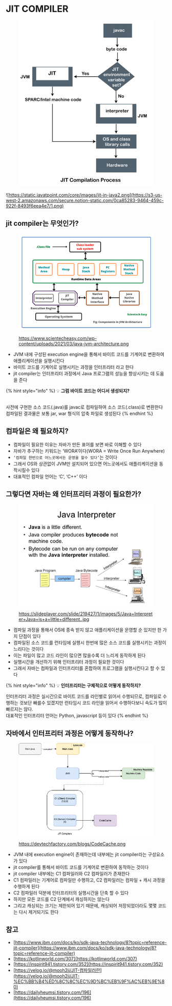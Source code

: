 # JIT COMPILER

<figure><img src="../../.gitbook/assets/1 (1) (1) (1).png" alt=""><figcaption></figcaption></figure>

![https://static.javatpoint.com/core/images/jit-in-java2.png](https://s3-us-west-2.amazonaws.com/secure.notion-static.com/0ca85283-9464-459c-922f-8493f6eea4e7/1.png)





## jit compiler는 무엇인가?

<figure><img src="../../.gitbook/assets/2 (1) (1) (1).png" alt=""><figcaption><p><a href="https://www.scientecheasy.com/wp-content/uploads/2021/03/java-jvm-architecture.png">https://www.scientecheasy.com/wp-content/uploads/2021/03/java-jvm-architecture.png</a></p></figcaption></figure>



* JVM 내에 구성된 execution engine을 통해서 바이트 코드를 기계어로 변환하여 애플리케이션을 실행시킨다
* 바이트 코드를 기계어로 실행시키는 과정을 인터프리터 라고 한다
* jit compiler는 인터프리터 과정에서 Java 프로그램의 성능을 향상시키는 데 도움을 준다



{% hint style="info" %}
💡 **그럼 바이트 코드는 어디서 생성되지?**

\
사전에 구현한 소스 코드(.java)를 javac로 컴파일하여 소스 코드(.class)로 변환한다 컴파일된 결과물은 보통 jar, war 형식의 압축 파일로 생성된다
{% endhint %}





## 컴파일은 왜 필요하지?



* 컴파일이 필요한 이유는 자바가 만든 표어를 보면 바로 이해할 수 있다
* 자바가 추구하는 키워드는 ‘WORA’이다(WORA = Write Once Run Anywhere)
* `‘컴파일 한번으로 어느곳에서든 운영을 할수 있다’`는 것이다
* 그래서 OS와 상관없이 JVM만 설치되어 있으면 어느곳에서도 애플리케이션을 동작시킬수 있다
* 대표적인 컴파일 언어는 ‘C’, ‘C++’ 이다





## 그렇다면 자바는 왜 인터프리터 과정이 필요한가?



<figure><img src="../../.gitbook/assets/3.jpg" alt=""><figcaption><p><a href="https://slideplayer.com/slide/219427/1/images/5/Java+Interpreter+Java+is+a+little+different..jpg">https://slideplayer.com/slide/219427/1/images/5/Java+Interpreter+Java+is+a+little+different..jpg</a></p></figcaption></figure>



* 컴파일 과정을 통해서 OS에 종속 받지 않고 애플리케이션을 운영할 순 있지만 한 가지 단점이 있다
* 컴파일된 소스 코드를 런타임에 실행시 한번에 많은 소스 코드를 실행시키는 과정이 느리다는 것이다
* 이는 파일이 많고 코드 라인이 많으면 많을수록 더 느리게 동작하게 된다
* 실행시간을 개선하기 위해 인터프리터 과정이 필요한 것이다
* 그래서 자바는 컴파일과 인터프리터를 혼합하여 프로그램을 실행시킨다고 할 수 있다



{% hint style="info" %}
💡 **인터프리터는 구체적으로 어떻게 동작하지?**

인터프리터 과정은 실시간으로 바이트 코드를 라인별로 읽어서 수행되므로, 컴파일로 수행하는 것보단 빠를수 있겠지만 런타임시 코드 라인을 읽어서 수행하다보니 속도가 많이 빠르지는 않다. \
대표적인 인터프리터 언어는 Python, javascript 등이 있다
{% endhint %}





## 자바에서 인터프리터 과정은 어떻게 동작하나?



<figure><img src="../../.gitbook/assets/4 (1) (1).png" alt=""><figcaption><p><a href="https://devtechfactory.com/blogs/CodeCache.png">https://devtechfactory.com/blogs/CodeCache.png</a></p></figcaption></figure>



* JVM 내에 execution engine이 존재하는데 내부에는 jit compiler라는 구성요소가 있다
* jit compiler를 통해서 바이트 코드를 기계어로 변환하여 동작하는 것이다
* jit compiler 내부에는 C1 컴파일러와 C2 컴파일러가 존재한다
* C1 컴파일러는 기계어로 컴파일만 수행하고, C2 컴파일러는 컴파일 + 캐시 과정을 수행하게 된다
* C2 컴파일러 덕분에 인터프리터의 실행시간을 단축 할 수 있다
* 하지만 모든 코드를 C2 단계에서 캐싱하지는 않는다
* 그리고 캐싱되는 크기는 제한되어 있기 때문에, 캐싱되어 저장되었더라도 몇몇 코드는 다시 제거되기도 한다





## 참고

* [https://www.ibm.com/docs/ko/sdk-java-technology/8?topic=reference-jit-compiler](https://www.ibm.com/docs/ko/sdk-java-technology/8?topic=reference-jit-compiler)
* [https://kotlinworld.com/307](https://kotlinworld.com/307)
* [https://inspirit941.tistory.com/352](https://inspirit941.tistory.com/352)
* [https://velog.io/@mooh2jj/JIT-컴파일러란](https://velog.io/@mooh2jj/JIT-%EC%BB%B4%ED%8C%8C%EC%9D%BC%EB%9F%AC%EB%9E%80)
* [https://dailyheumsi.tistory.com/196](https://dailyheumsi.tistory.com/196)

